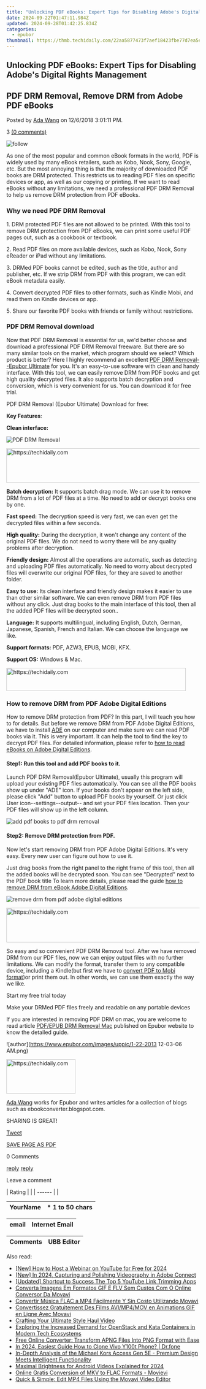 ```yaml
---
title: "Unlocking PDF eBooks: Expert Tips for Disabling Adobe's Digital Rights Management"
date: 2024-09-22T01:47:11.984Z
updated: 2024-09-28T01:42:25.834Z
categories:
  - epubor
thumbnail: https://thmb.techidaily.com/22aa5877473f7aef18423fbe77d7ea5e7e2937ae2cb99e9b5ca8066747f3813d.jpg
---
```


## Unlocking PDF eBooks: Expert Tips for Disabling Adobe's Digital Rights Management

## PDF DRM Removal, Remove DRM from Adobe PDF eBooks

Posted by [Ada Wang](https://plus.google.com/+AdaWang/posts) on 12/6/2018 3:01:11 PM.

3 [(0 comments)](http://www.epubor.com/#comment-area) 

![follow](http://www.epubor.com/images/follow.png)

As one of the most popular and common eBook formats in the world, PDF is widely used by many eBook retailers, such as Kobo, Nook, Sony, Google, etc. But the most annoying thing is that the majority of downloaded PDF books are DRM protected. This restricts us to reading PDF files on specific devices or app, as well as our copying or printing. If we want to read eBooks without any limitations, we need a professional PDF DRM Removal to help us remove DRM protection from PDF eBooks.

### Why we need PDF DRM Removal

1\. DRM protected PDF files are not allowed to be printed. With this tool to remove DRM protection from PDF eBooks, we can print some useful PDF pages out, such as a cookbook or textbook.

2\. Read PDF files on more available devices, such as Kobo, Nook, Sony eReader or iPad without any limitations.

3\. DRMed PDF books cannot be edited, such as the title, author and publisher, etc. If we strip DRM from PDF with this program, we can edit eBook metadata easily.

4\. Convert decrypted PDF files to other formats, such as Kindle Mobi, and read them on Kindle devices or app.

5\. Share our favorite PDF books with friends or family without restrictions.

###  PDF DRM Removal download

Now that PDF DRM Removal is essential for us, we'd better choose and download a professional PDF DRM Removal freeware. But there are so many similar tools on the market, which program should we select? Which product is better? Here I highly recommend an excellent [PDF DRM Removal--Epubor Ultimate](https://tools.techidaily.com/epubor/ultimate/) for you. It's an easy-to-use software with clean and handy interface. With this tool, we can easily remove DRM from PDF books and get high quality decrypted files. It also supports batch decryption and conversion, which is very convenient for us. You can download it for free trial.  

PDF DRM Removal (Epubor Ultimate) Download for free:

[](https://tools.techidaily.com/epubor/ultimate/) [](https://tools.techidaily.com/epubor/ultimate/) 

**Key Features**:

**Clean interface:**

![PDF DRM Removal](http://www.epubor.com/images/uppic/ultimate-clean-interface.png)

<!-- affiliate ads begin -->
<a href="https://ephamedtechinc.pxf.io/c/5597632/2130530/26400" target="_top" id="2130530">
  <img src="//a.impactradius-go.com/display-ad/26400-2130530" border="0" alt="https://techidaily.com" width="728" height="90"/>
</a>
<img height="0" width="0" src="https://ephamedtechinc.pxf.io/i/5597632/2130530/26400" style="position:absolute;visibility:hidden;" border="0" />
<!-- affiliate ads end -->

**Batch decryption:** It supports batch drag mode. We can use it to remove DRM from a lot of PDF files at a time. No need to add or decrypt books one by one. 

**Fast speed:** The decryption speed is very fast, we can even get the decrypted files within a few seconds.

**High quality:**  During the decryption, it won't change any content of the original PDF files. We do not need to worry there will be any quality problems after decryption.

**Friendly design:** Almost all the operations are automatic, such as detecting and uploading PDF files automatically. No need to worry about decrypted files will overwrite our original PDF files, for they are saved to another folder.

**Easy to use:** Its clean interface and friendly design makes it easier to use than other similar software. We can even remove DRM from PDF files without any click. Just drag books to the main interface of this tool, then all the added PDF files will be decrypted soon..

**Language:** It supports multilingual, including English, Dutch, German, Japanese, Spanish, French and Italian. We can choose the language we like.

**Support formats:** PDF, AZW3, EPUB, MOBI, KFX.

**Support OS:** Windows & Mac. 

<!-- affiliate ads begin -->
<a href="https://aligracehair.sjv.io/c/5597632/2135374/19272" target="_top" id="2135374">
  <img src="//a.impactradius-go.com/display-ad/19272-2135374" border="0" alt="https://techidaily.com" width="468" height="60"/>
</a>
<img height="0" width="0" src="https://aligracehair.sjv.io/i/5597632/2135374/19272" style="position:absolute;visibility:hidden;" border="0" />
<!-- affiliate ads end -->

### How to remove DRM from PDF Adobe Digital Editions

How to remove DRM protection from PDF? In this part, I will teach you how to for details. But before we remove DRM from PDF Adobe Digital Editions, we have to install [ADE](http://www.adobe.com/solutions/ebook/digital-editions/download.html) on our computer and make sure we can read PDF books via it. This is very important. It can help the tool to find the key to decrypt PDF files. For detailed information, please refer to [how to read eBooks on Adobe Digital Editions](https://tools.techidaily.com/epubor/products/).

#### Step1: Run this tool and add PDF books to it.

Launch PDF DRM Removal(Epubor Ultimate), usually this program will upload your existing PDF files automatically. You can see all the PDF books show up under "ADE" icon. If your books don't appear on the left side, please click "Add" button to upload PDF books by yourself. Or just click User icon--settings--output-- and set your PDF files location. Then your PDF files will show up in the left column.

![add pdf books to pdf drm removal](http://www.epubor.com/images/uppic/import-pdf.png)

#### Step2: Remove DRM protection from PDF.

Now let's start removing DRM from PDF Adobe Digital Editions. It's very easy. Every new user can figure out how to use it.

Just drag books from the right panel to the right frame of this tool, then all the added books will be decrypted soon. You can see "Decrypted" next to the PDF book title To learn more details, please read the guide [how to remove DRM from eBook Adobe Digital Editions](https://tools.techidaily.com/epubor/products/).

![remove drm from pdf adobe digital editions](http://www.epubor.com/images/uppic/remove-drm-from-pdf-adobe-digital-editions.png)

<!-- affiliate ads begin -->
<a href="https://appsumo.8odi.net/c/5597632/2105873/7443" target="_top" id="2105873">
  <img src="//a.impactradius-go.com/display-ad/7443-2105873" border="0" alt="https://techidaily.com" width="728" height="90"/>
</a>
<img height="0" width="0" src="https://appsumo.8odi.net/i/5597632/2105873/7443" style="position:absolute;visibility:hidden;" border="0" />
<!-- affiliate ads end -->

So easy and so convenient PDF DRM Removal tool. After we have removed DRM from our PDF files, now we can enjoy output files with no further limitations. We can modify the format, transfer them to any compatible device, including a Kindle(but first we have to [convert PDF to Mobi format](https://tools.techidaily.com/epubor/products/))or print them out. In other words, we can use them exactly the way we like.

Start my free trial today

Make your DRMed PDF files freely and readable on any portable devices

[](https://tools.techidaily.com/epubor/ultimate/) [](https://tools.techidaily.com/epubor/ultimate/) 

If you are interested in removing PDF DRM on mac, you are welcome to read article [PDF/EPUB DRM Removal Mac](https://tools.techidaily.com/epubor/products/) published on Epubor website to know the detailed guide.

![author](https://www.epubor.com/images/uppic/1-22-2013 12-03-06 AM.png)

<!-- affiliate ads begin -->
<a href="https://aligracehair.sjv.io/c/5597632/2135397/19272" target="_top" id="2135397">
  <img src="//a.impactradius-go.com/display-ad/19272-2135397" border="0" alt="https://techidaily.com" width="180" height="90"/>
</a>
<img height="0" width="0" src="https://aligracehair.sjv.io/i/5597632/2135397/19272" style="position:absolute;visibility:hidden;" border="0" />
<!-- affiliate ads end -->

[Ada Wang](https://plus.google.com/+AdaWang/posts) works for Epubor and writes articles for a collection of blogs such as ebookconverter.blogspot.com.

SHARING IS GREAT!

[Tweet](https://twitter.com/share) 

[SAVE PAGE AS PDF](https://tools.techidaily.com/epubor/products/) 

0 Comments

[reply](https://tools.techidaily.com/epubor/products/) [reply](https://tools.techidaily.com/epubor/products/) 

Leave a comment

| Rating |  |
| ------ |  |

| YourName | \*  1 to 50 chars |
| -------- | ----------------- |

| email | Internet Email |
| ----- | -------------- |

| Comments | UBB Editor |
| -------- | ---------- |

<ins class="adsbygoogle"
     style="display:block"
     data-ad-format="autorelaxed"
     data-ad-client="ca-pub-7571918770474297"
     data-ad-slot="1223367746"></ins>

<ins class="adsbygoogle"
     style="display:block"
     data-ad-client="ca-pub-7571918770474297"
     data-ad-slot="8358498916"
     data-ad-format="auto"
     data-full-width-responsive="true"></ins>

<span class="atpl-alsoreadstyle">Also read:</span>
<div><ul>
<li><a href="https://eaxpv-info.techidaily.com/new-how-to-host-a-webinar-on-youtube-for-free-for-2024/"><u>[New] How to Host a Webinar on YouTube for Free for 2024</u></a></li>
<li><a href="https://digital-screen-recording.techidaily.com/new-in-2024-capturing-and-polishing-videography-in-adobe-connect/"><u>[New] In 2024, Capturing and Polishing Videography in Adobe Connect</u></a></li>
<li><a href="https://facebook-video-footage.techidaily.com/updated-shortcut-to-success-the-top-5-youtube-link-trimming-apps/"><u>[Updated] Shortcut to Success The Top 5 YouTube Link Trimming Apps</u></a></li>
<li><a href="https://solve-howtos.techidaily.com/converta-imagens-em-formatos-gif-e-flv-sem-custos-com-o-online-conversor-da-movavi/"><u>Converta Imagens Em Formatos GIF E FLV Sem Custos Com O Online Conversor Da Movavi</u></a></li>
<li><a href="https://solve-howtos.techidaily.com/convertir-musica-flac-a-mp4-facilmente-y-sin-costo-utilizando-movavi/"><u>Convertir Música FLAC a MP4 Fácilmente Y Sin Costo Utilizando Movavi</u></a></li>
<li><a href="https://solve-howtos.techidaily.com/convertissez-gratuitement-des-films-avimp4mov-en-animations-gif-en-ligne-avec-movavi/"><u>Convertissez Gratuitement Des Films AVI/MP4/MOV en Animations GIF en Ligne Avec Movavi</u></a></li>
<li><a href="https://extra-lessons.techidaily.com/crafting-your-ultimate-style-haul-video/"><u>Crafting Your Ultimate Style Haul Video</u></a></li>
<li><a href="https://app-tips.techidaily.com/exploring-the-increased-demand-for-openstack-and-kata-containers-in-modern-tech-ecosystems/"><u>Exploring the Increased Demand for OpenStack and Kata Containers in Modern Tech Ecosystems</u></a></li>
<li><a href="https://solve-howtos.techidaily.com/free-online-converter-transform-apng-files-into-png-format-with-ease/"><u>Free Online Converter: Transform APNG Files Into PNG Format with Ease</u></a></li>
<li><a href="https://android-transfer.techidaily.com/in-2024-easiest-guide-how-to-clone-vivo-y100t-phone-drfone-by-drfone-transfer-from-android-transfer-from-android/"><u>In 2024, Easiest Guide How to Clone Vivo Y100t Phone? | Dr.fone</u></a></li>
<li><a href="https://buynow-marvelous.techidaily.com/in-depth-analysis-of-the-michael-kors-access-gen-5e-premium-design-meets-intelligent-functionality/"><u>In-Depth Analysis of the Michael Kors Access Gen 5E - Premium Design Meets Intelligent Functionality</u></a></li>
<li><a href="https://extra-approaches.techidaily.com/maximal-brightness-for-android-videos-explained-for-2024/"><u>Maximal Brightness for Android Videos Explained for 2024</u></a></li>
<li><a href="https://solve-howtos.techidaily.com/online-gratis-conversion-of-mkv-to-flac-formats-movievi/"><u>Online Gratis Conversion of MKV to FLAC Formats - Movievi</u></a></li>
<li><a href="https://solve-howtos.techidaily.com/quick-and-simple-edit-mp4-files-using-the-movavi-video-editor/"><u>Quick & Simple: Edit MP4 Files Using the Movavi Video Editor</u></a></li>
</ul></div>

